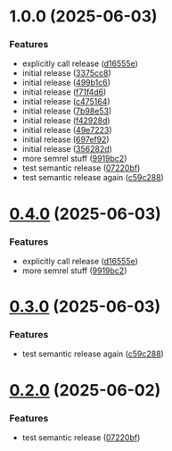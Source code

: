 # 1.0.0 (2025-06-03)


### Features

* explicitly call release ([d16555e](https://github.com/iKadmium/reaper-setlist/commit/d16555ee0eb74fa9dc5868eeafae475bc5d38053))
* initial release ([3375cc8](https://github.com/iKadmium/reaper-setlist/commit/3375cc85ca21c6b6e790457f9f8e5c6ada647fd0))
* initial release ([499b1c6](https://github.com/iKadmium/reaper-setlist/commit/499b1c654c28ef54cc8e87069eef2a1ed1456a42))
* initial release ([f71f4d6](https://github.com/iKadmium/reaper-setlist/commit/f71f4d6e68c2074adf8fb2d761e6b702978b06ca))
* initial release ([c475164](https://github.com/iKadmium/reaper-setlist/commit/c47516415282da0869ca255885ebc90e98d00842))
* initial release ([7b98e53](https://github.com/iKadmium/reaper-setlist/commit/7b98e53218def672a5dc039657df83ff9d40b16f))
* initial release ([f42928d](https://github.com/iKadmium/reaper-setlist/commit/f42928d92259d66f7cc11192735ed940dd324f91))
* initial release ([49e7223](https://github.com/iKadmium/reaper-setlist/commit/49e722365bf177e8cca91dd76a48c718128126e9))
* initial release ([697ef92](https://github.com/iKadmium/reaper-setlist/commit/697ef92f010b920c1ded6cd71a852ce22ad6a764))
* initial release ([356282d](https://github.com/iKadmium/reaper-setlist/commit/356282dff945b261de5a1c28e72d15764cbbf28b))
* more semrel stuff ([9919bc2](https://github.com/iKadmium/reaper-setlist/commit/9919bc24d0b27dea759201118076c0dd48928778))
* test semantic release ([07220bf](https://github.com/iKadmium/reaper-setlist/commit/07220bf030723c6b1e20de598c2708053f5912fe))
* test semantic release again ([c59c288](https://github.com/iKadmium/reaper-setlist/commit/c59c288317d2b8067371609687a204229c4cf54b))

# [0.4.0](https://github.com/iKadmium/reaper-setlist/compare/v0.3.0...v0.4.0) (2025-06-03)


### Features

* explicitly call release ([d16555e](https://github.com/iKadmium/reaper-setlist/commit/d16555ee0eb74fa9dc5868eeafae475bc5d38053))
* more semrel stuff ([9919bc2](https://github.com/iKadmium/reaper-setlist/commit/9919bc24d0b27dea759201118076c0dd48928778))

# [0.3.0](https://github.com/iKadmium/reaper-setlist/compare/v0.2.0...v0.3.0) (2025-06-03)


### Features

* test semantic release again ([c59c288](https://github.com/iKadmium/reaper-setlist/commit/c59c288317d2b8067371609687a204229c4cf54b))

# [0.2.0](https://github.com/iKadmium/reaper-setlist/compare/v0.1.0...v0.2.0) (2025-06-02)


### Features

* test semantic release ([07220bf](https://github.com/iKadmium/reaper-setlist/commit/07220bf030723c6b1e20de598c2708053f5912fe))
